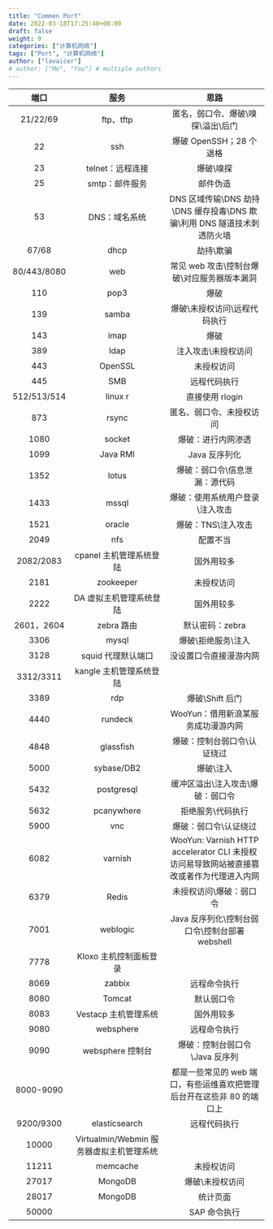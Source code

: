 ```yaml
---
title: "Commen Port"
date: 2022-03-18T17:25:40+08:00
draft: false
weight: 9
categories: ["计算机网络"]
tags: ["Port", "计算机网络"]
author: ["lavaicer"]
# author: ["Me", "You"] # multiple authors
---
```

|    端口    |                   服务                   |                                          思路                                          |
| :---------: | :--------------------------------------: | :-------------------------------------------------------------------------------------: |
|  21/22/69  |                ftp、tftp                |                            匿名，弱口令、爆破\嗅探\溢出\后门                            |
|     22     |                   ssh                   |                                 爆破 OpenSSH；28 个退格                                 |
|     23     |             telnet：远程连接             |                                        爆破\嗅探                                        |
|     25     |              smtp：邮件服务              |                                        邮件伪造                                        |
|     53     |              DNS：域名系统              |         DNS 区域传输\DNS 劫持\DNS 缓存投毒\DNS 欺骗\利用 DNS 隧道技术刺透防火墙         |
|    67/68    |                   dhcp                   |                                        劫持\欺骗                                        |
| 80/443/8080 |                   web                   |                       常见 web 攻击\控制台爆破\对应服务器版本漏洞                       |
|     110     |                   pop3                   |                                          爆破                                          |
|     139     |                  samba                  |                              爆破\未授权访问\远程代码执行                              |
|     143     |                   imap                   |                                          爆破                                          |
|     389     |                   ldap                   |                                   注入攻击\未授权访问                                   |
|     443     |                 OpenSSL                 |                                       未授权访问                                       |
|     445     |                   SMB                   |                                      远程代码执行                                      |
| 512/513/514 |                 linux r                 |                                     直接使用 rlogin                                     |
|     873     |                  rsync                  |                                匿名、弱口令、未授权访问                                |
|    1080    |                  socket                  |                                   爆破：进行内网渗透                                   |
|    1099    |                 Java RMI                 |                                      Java 反序列化                                      |
|    1352    |                  lotus                  |                              爆破：弱口令\信息泄漏：源代码                              |
|    1433    |                  mssql                  |                             爆破：使用系统用户登录\注入攻击                             |
|    1521    |                  oracle                  |                                   爆破：TNS\注入攻击                                   |
|    2049    |                   nfs                   |                                        配置不当                                        |
|  2082/2083  |         cpanel 主机管理系统登陆         |                                       国外用较多                                       |
|    2181    |                zookeeper                |                                       未授权访问                                       |
|    2222    |         DA 虚拟主机管理系统登陆         |                                       国外用较多                                       |
| 2601，2604 |                zebra 路由                |                                     默认密码：zebra                                     |
|    3306    |                  mysql                  |                                   爆破\拒绝服务\注入                                   |
|    3128    |            squid 代理默认端口            |                                 没设置口令直接漫游内网                                 |
|  3312/3311  |         kangle 主机管理系统登陆         |                                                                                        |
|    3389    |                   rdp                   |                                     爆破\Shift 后门                                     |
|    4440    |                 rundeck                 |                           WooYun：借用新浪某服务成功漫游内网                           |
|    4848    |                glassfish                |                               爆破：控制台弱口令\认证绕过                               |
|    5000    |                sybase/DB2                |                                        爆破\注入                                        |
|    5432    |                postgresql                |                            缓冲区溢出\注入攻击\爆破：弱口令                            |
|    5632    |                pcanywhere                |                                    拒绝服务\代码执行                                    |
|    5900    |                   vnc                   |                                  爆破：弱口令\认证绕过                                  |
|    6082    |                 varnish                 | WooYun: Varnish HTTP accelerator CLI 未授权访问易导致网站被直接篡改或者作为代理进入内网 |
|    6379    |                  Redis                  |                                 未授权访问\爆破：弱口令                                 |
|    7001    |                 weblogic                 |                     Java 反序列化\控制台弱口令\控制台部署 webshell                     |
|    7778    |          Kloxo 主机控制面板登录          |                                                                                        |
|    8069    |                  zabbix                  |                                      远程命令执行                                      |
|    8080    |                  Tomcat                  |                                       默认弱口令                                       |
|    8083    |           Vestacp 主机管理系统           |                                       国外用较多                                       |
|    9080    |                websphere                |                                      远程命令执行                                      |
|    9090    |             websphere 控制台             |                             爆破：控制台弱口令\Java 反序列                             |
|  8000-9090  |                                          |          都是一些常见的 web 端口，有些运维喜欢把管理后台开在这些非 80 的端口上          |
|  9200/9300  |              elasticsearch              |                                      远程代码执行                                      |
|    10000    | Virtualmin/Webmin 服务器虚拟主机管理系统 |                                                                                        |
|    11211    |                 memcache                 |                                       未授权访问                                       |
|    27017    |                 MongoDB                 |                                     爆破\未授权访问                                     |
|    28017    |                 MongoDB                 |                                        统计页面                                        |
|    50000    |                                          |                                      SAP 命令执行                                      |
